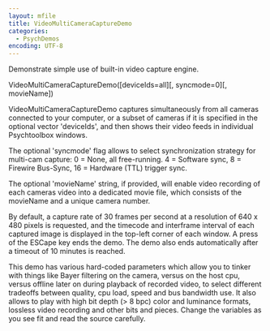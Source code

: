 ```yaml
---
layout: mfile
title: VideoMultiCameraCaptureDemo
categories:
  - PsychDemos
encoding: UTF-8
---
```


Demonstrate simple use of built-in video capture engine.

VideoMultiCameraCaptureDemo([deviceIds=all][, syncmode=0][, movieName])

VideoMultiCameraCaptureDemo captures simultaneously from all cameras
connected to your computer, or a subset of cameras if it is specified
in the optional vector 'deviceIds', and then shows their video feeds
in individual Psychtoolbox windows.

The optional 'syncmode' flag allows to select synchronization strategy
for multi-cam capture: 0 = None, all free-running. 4 = Software sync,
8 = Firewire Bus-Sync, 16 = Hardware (TTL) trigger sync.

The optional 'movieName' string, if provided, will enable video recording
of each cameras video into a dedicated movie file, which consists of the
movieName and a unique camera number.

By default, a capture rate of 30 frames per second at a resolution of
640 x 480 pixels is requested, and the timecode and interframe interval
of each captured image is displayed in the top-left corner of each window.
A press of the ESCape key ends the demo. The demo also ends automatically
after a timeout of 10 minutes is reached.

This demo has various hard-coded parameters which allow you to tinker with
things like Bayer filtering on the camera, versus on the host cpu, versus
offline later on during playback of recorded video, to select different
tradeoffs between quality, cpu load, speed and bus bandwidth use. It also
allows to play with high bit depth (\> 8 bpc) color and luminance formats,
lossless video recording and other bits and pieces. Change the variables
as you see fit and read the source carefully.
